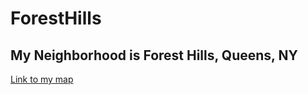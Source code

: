 # ForestHills
## My Neighborhood is Forest Hills, Queens, NY


[Link to my map](https://github.com/Greg51697/hello-world/blob/master/map%20(1).geojson)
